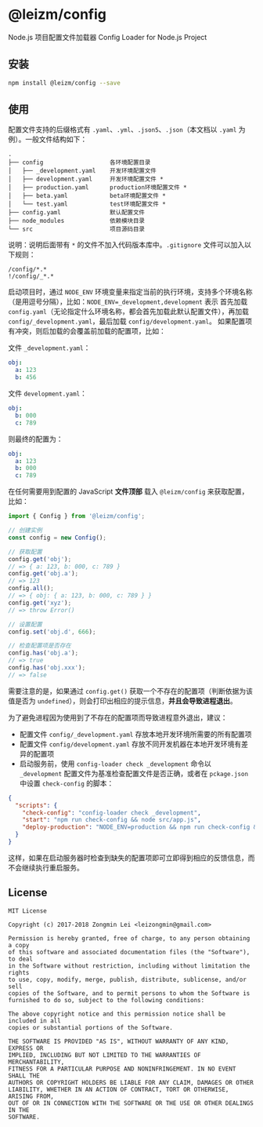 # @leizm/config

Node.js 项目配置文件加载器 Config Loader for Node.js Project

## 安装

```bash
npm install @leizm/config --save
```

## 使用

配置文件支持的后缀格式有 `.yaml`、`.yml`、`.json5`、`.json`（本文档以 `.yaml` 为例）。一般文件结构如下：

```text
.
├── config                   各环境配置目录
│   ├── _development.yaml    开发环境配置文件
│   ├── development.yaml     开发环境配置文件 *
│   ├── production.yaml      production环境配置文件 *
│   ├── beta.yaml            beta环境配置文件 *
│   └── test.yaml            test环境配置文件 *
├── config.yaml              默认配置文件
├── node_modules             依赖模块目录
└── src                      项目源码目录
```

说明：说明后面带有 `*` 的文件不加入代码版本库中。`.gitignore` 文件可以加入以下规则：

```.gitignore
/config/*.*
!/config/_*.*
```

启动项目时，通过 `NODE_ENV` 环境变量来指定当前的执行环境，支持多个环境名称（是用逗号分隔），比如：`NODE_ENV=_development,development` 表示
首先加载 `config.yaml`（无论指定什么环境名称，都会首先加载此默认配置文件），再加载 `config/_development.yaml`，最后加载 `config/development.yaml`。
如果配置项有冲突，则后加载的会覆盖前加载的配置项，比如：

文件 `_development.yaml`：

```yaml
obj:
  a: 123
  b: 456
```

文件 `development.yaml`：

```yaml
obj:
  b: 000
  c: 789
```

则最终的配置为：

```yaml
obj:
  a: 123
  b: 000
  c: 789
```

在任何需要用到配置的 JavaScript **文件顶部** 载入 `@leizm/config` 来获取配置，比如：

```typescript
import { Config } from '@leizm/config';

// 创建实例
const config = new Config();

// 获取配置
config.get('obj');
// => { a: 123, b: 000, c: 789 }
config.get('obj.a');
// => 123
config.all();
// => { obj: { a: 123, b: 000, c: 789 } }
config.get('xyz');
// => throw Error()

// 设置配置
config.set('obj.d', 666);

// 检查配置项是否存在
config.has('obj.a');
// => true
config.has('obj.xxx');
// => false
```

需要注意的是，如果通过 `config.get()` 获取一个不存在的配置项（判断依据为该值是否为 `undefined`），则会打印出相应的提示信息，**并且会导致进程退出**。

为了避免进程因为使用到了不存在的配置项而导致进程意外退出，建议：

+ 配置文件 `config/_development.yaml` 存放本地开发环境所需要的所有配置项
+ 配置文件 `config/development.yaml` 存放不同开发机器在本地开发环境有差异的配置项
+ 启动服务前，使用 `config-loader check _development` 命令以 `_development` 配置文件为基准检查配置文件是否正确，或者在 `pckage.json` 中设置 `check-config` 的脚本：

```json
{
  "scripts": {
    "check-config": "config-loader check _development",
    "start": "npm run check-config && node src/app.js",
    "deploy-production": "NODE_ENV=production && npm run check-config && pm2 restart src/app.js --name Your-Service"
  }
}
```

这样，如果在启动服务器时检查到缺失的配置项即可立即得到相应的反馈信息，而不会继续执行重启服务。

## License

```text
MIT License

Copyright (c) 2017-2018 Zongmin Lei <leizongmin@gmail.com>

Permission is hereby granted, free of charge, to any person obtaining a copy
of this software and associated documentation files (the "Software"), to deal
in the Software without restriction, including without limitation the rights
to use, copy, modify, merge, publish, distribute, sublicense, and/or sell
copies of the Software, and to permit persons to whom the Software is
furnished to do so, subject to the following conditions:

The above copyright notice and this permission notice shall be included in all
copies or substantial portions of the Software.

THE SOFTWARE IS PROVIDED "AS IS", WITHOUT WARRANTY OF ANY KIND, EXPRESS OR
IMPLIED, INCLUDING BUT NOT LIMITED TO THE WARRANTIES OF MERCHANTABILITY,
FITNESS FOR A PARTICULAR PURPOSE AND NONINFRINGEMENT. IN NO EVENT SHALL THE
AUTHORS OR COPYRIGHT HOLDERS BE LIABLE FOR ANY CLAIM, DAMAGES OR OTHER
LIABILITY, WHETHER IN AN ACTION OF CONTRACT, TORT OR OTHERWISE, ARISING FROM,
OUT OF OR IN CONNECTION WITH THE SOFTWARE OR THE USE OR OTHER DEALINGS IN THE
SOFTWARE.
```
